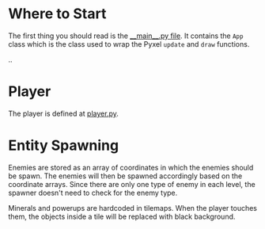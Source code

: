 # Where to Start
The first thing you should read is the [\_\_main\_\_.py file](/misi_hijau/__main__.py). It contains the `App` class which is the class used to wrap the Pyxel `update` and `draw` functions.


..

# Player
The player is defined at [player.py](/misi_hijau/game/sprites/player.py).
# Entity Spawning
Enemies are stored as an array of coordinates in which the enemies should be spawn. The enemies will then be spawned accordingly based on the coordinate arrays. Since there are only one type of enemy in each level, the spawner doesn't need to check for the enemy type.

Minerals and powerups are hardcoded in tilemaps. When the player touches them, the objects inside a tile will be replaced with black background.
